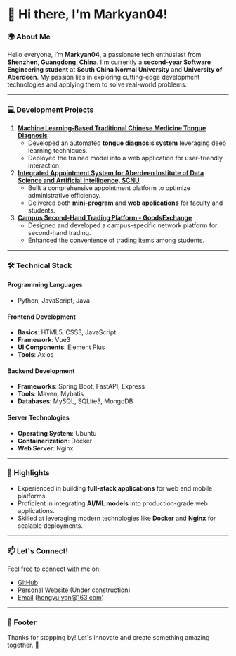 # 👋 Hi there, I'm Markyan04!

### 🌍 About Me
Hello everyone, I’m **Markyan04**, a passionate tech enthusiast from **Shenzhen, Guangdong, China**.
I'm currently a **second-year Software Engineering student** at **South China Normal University** and **University of Aberdeen**. My passion lies in exploring cutting-edge development technologies and applying them to solve real-world problems.

------
### 💻 Development Projects
1. **[Machine Learning-Based Traditional Chinese Medicine Tongue Diagnosis](https://github.com/TonguePicture-SKaRD/TongueDiagnosis)**
   - Developed an automated **tongue diagnosis system** leveraging deep learning techniques.
   - Deployed the trained model into a web application for user-friendly interaction.
2. **[Integrated Appointment System for Aberdeen Institute of Data Science and Artificial Intelligence, SCNU](https://github.com/orgs/AbdOfficeHour/repositories)**
   - Built a comprehensive appointment platform to optimize administrative efficiency.
   - Delivered both **mini-program** and **web applications** for faculty and students.
3. **[Campus Second-Hand Trading Platform - GoodsExchange](https://github.com/orgs/GoodsExchangeSCNU/repositories)**
   - Designed and developed a campus-specific network platform for second-hand trading.
   - Enhanced the convenience of trading items among students.

------
### 🛠️ Technical Stack

#### **Programming Languages**
- Python, JavaScript, Java

#### **Frontend Development**
- **Basics**: HTML5, CSS3, JavaScript
- **Framework**: Vue3
- **UI Components**: Element Plus
- **Tools**: Axios

#### **Backend Development**
- **Frameworks**: Spring Boot, FastAPI, Express
- **Tools**: Maven, Mybatis
- **Databases**: MySQL, SQLite3, MongoDB

#### **Server Technologies**
- **Operating System**: Ubuntu
- **Containerization**: Docker
- **Web Server**: Nginx

------
### 🌟 Highlights
- Experienced in building **full-stack applications** for web and mobile platforms.
- Proficient in integrating **AI/ML models** into production-grade web applications.
- Skilled at leveraging modern technologies like **Docker** and **Nginx** for scalable deployments.

------
### 📫 Let's Connect!
Feel free to connect with me on:
- [GitHub](https://github.com/Markyan04)
- [Personal Website](https://github.com/Markyan04) (Under construction)
- [Email](hongyu.yan@163.com) (hongyu.yan@163.com)

------

### 📝 Footer
Thanks for stopping by! Let's innovate and create something amazing together. 🚀
